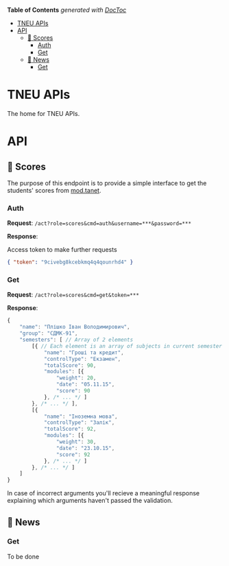 <!-- START doctoc generated TOC please keep comment here to allow auto update -->
<!-- DON'T EDIT THIS SECTION, INSTEAD RE-RUN doctoc TO UPDATE -->
**Table of Contents**  *generated with [DocToc](https://github.com/thlorenz/doctoc)*

- [TNEU APIs](#tneu-apis)
- [API](#api)
  - [:100: Scores](#100-scores)
    - [Auth](#auth)
    - [Get](#get)
  - [:newspaper: News](#newspaper-news)
    - [Get](#get-1)

<!-- END doctoc generated TOC please keep comment here to allow auto update -->

# TNEU APIs
The home for TNEU APIs.

# API
## :100: Scores

The purpose of this endpoint is to provide a simple interface to get the students' scores from [mod.tanet](http://mod.tanet.edu.te.ua).

### Auth

__Request__: `/act?role=scores&cmd=auth&username=***&password=***`

__Response__:

Access token to make further requests
```json
{ "token": "9civebg8kcebkmq4q4qounrhd4" }
```

### Get

__Request__: `/act?role=scores&cmd=get&token=***`

__Response__:

```javascript
{
    "name": "Плішко Іван Володимирович",
    "group": "СДМК-91",
    "semesters": [ // Array of 2 elements
        [{ // Each element is an array of subjects in current semester
            "name": "Гроші та кредит",
            "controlType": "Екзамен",
            "totalScore": 90,
            "modules": [{
                "weight": 20,
                "date": "05.11.15",
                "score": 90
            }, /* ... */ ]
        }, /* ... */ ],
        [{
            "name": "Іноземна мова",
            "controlType": "Залік",
            "totalScore": 92,
            "modules": [{
                "weight": 30,
                "date": "23.10.15",
                "score": 92
            }, /* ... */ ]
        }, /* ... */ ]
    ]
}
```

In case of incorrect arguments you'll recieve a meaningful response explaining which arguments haven't passed the validation.

## :newspaper: News
### Get

To be done
